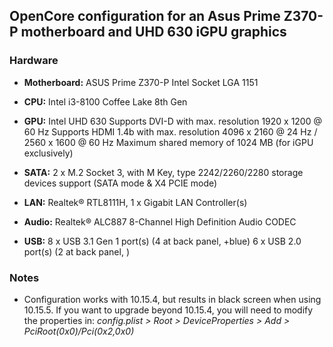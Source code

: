 ## OpenCore configuration for an Asus Prime Z370-P motherboard and UHD 630 iGPU graphics
### Hardware
- **Motherboard:** ASUS Prime Z370-P Intel Socket LGA 1151
- **CPU:** Intel i3-8100 Coffee Lake 8th Gen
- **GPU:** Intel UHD 630
        Supports DVI-D with max. resolution 1920 x 1200 @ 60 Hz
        Supports HDMI 1.4b with max. resolution 4096 x 2160 @ 24 Hz / 2560 x 1600 @ 60 Hz
        Maximum shared memory of 1024 MB (for iGPU exclusively)

- **SATA:** 2 x M.2 Socket 3, with M Key, type 2242/2260/2280 storage devices support (SATA mode & X4 PCIE mode)

- **LAN:** Realtek® RTL8111H, 1 x Gigabit LAN Controller(s)

- **Audio:** Realtek® ALC887 8-Channel High Definition Audio CODEC

- **USB:** 8 x USB 3.1 Gen 1 port(s) (4 at back panel, +blue)
        6 x USB 2.0 port(s) (2 at back panel, )

### Notes
- Configuration works with 10.15.4, but results in black screen when using 10.15.5. If you want to upgrade beyond 10.15.4, you will need to modify the properties in:
*config.plist > Root > DeviceProperties > Add > PciRoot(0x0)/Pci(0x2,0x0)*
